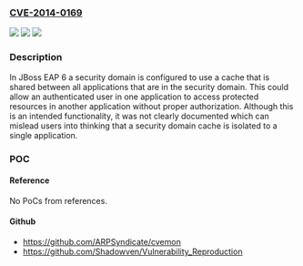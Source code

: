 ### [CVE-2014-0169](https://cve.mitre.org/cgi-bin/cvename.cgi?name=CVE-2014-0169)
![](https://img.shields.io/static/v1?label=Product&message=JBoss%20EAP&color=blue)
![](https://img.shields.io/static/v1?label=Version&message=%3D%206%20&color=brighgreen)
![](https://img.shields.io/static/v1?label=Vulnerability&message=Other&color=brighgreen)

### Description

In JBoss EAP 6 a security domain is configured to use a cache that is shared between all applications that are in the security domain. This could allow an authenticated user in one application to access protected resources in another application without proper authorization. Although this is an intended functionality, it was not clearly documented which can mislead users into thinking that a security domain cache is isolated to a single application.

### POC

#### Reference
No PoCs from references.

#### Github
- https://github.com/ARPSyndicate/cvemon
- https://github.com/Shadowven/Vulnerability_Reproduction


